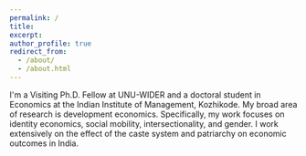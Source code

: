 ```yaml
---
permalink: /
title: 
excerpt: 
author_profile: true
redirect_from: 
  - /about/
  - /about.html
---
```


I'm a Visiting Ph.D. Fellow at UNU-WIDER and a doctoral student in Economics at the Indian Institute of Management, Kozhikode. My broad area of research is development economics. Specifically, my work focuses on identity economics, social mobility, intersectionality, and gender. I work extensively on the effect of the caste system and patriarchy on economic outcomes in India.
